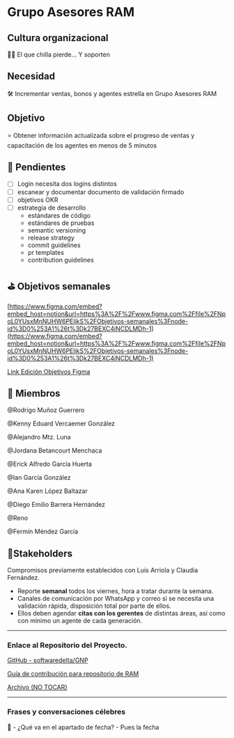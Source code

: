 # Grupo Asesores RAM

## Cultura organizacional

<aside>
💅🏼 El que chilla pierde…
Y soporten

</aside>

## Necesidad

<aside>
🛠 Incrementar ventas, bonos y agentes estrella en Grupo Asesores RAM

</aside>

## Objetivo

<aside>
⭐ Obtener información actualizada sobre el progreso de ventas y capacitación de los agentes en menos de 5 minutos

</aside>

## 📖 Pendientes

- [ ]  Login necesita dos logins distintos
- [ ]  escanear y documentar documento de validación firmado
- [ ]  objetivos OKR
- [ ]  estrategia de desarrollo
    - estándares de código
    - estándares de pruebas
    - semantic versioning
    - release strategy
    - commit guidelines
    - pr templates
    - contribution guidelines

## ⛳ Objetivos semanales

[https://www.figma.com/embed?embed_host=notion&url=https%3A%2F%2Fwww.figma.com%2Ffile%2FNpoL0YUsxMnNUHW6PElikS%2FObjetivos-semanales%3Fnode-id%3D0%253A1%26t%3Dk27BEXC4iNCDLMDh-1](https://www.figma.com/embed?embed_host=notion&url=https%3A%2F%2Fwww.figma.com%2Ffile%2FNpoL0YUsxMnNUHW6PElikS%2FObjetivos-semanales%3Fnode-id%3D0%253A1%26t%3Dk27BEXC4iNCDLMDh-1)

[Link Edición Objetivos Figma](https://www.figma.com/file/NpoL0YUsxMnNUHW6PElikS/Objetivos-semanales?node-id=0%3A1&t=xPtoBviW8FUp8o0r-1)

## 👥 Miembros

@Rodrigo Muñoz Guerrero 

@Kenny Eduard Vercaemer González 

@Alejandro Mtz. Luna 

@Jordana Betancourt Menchaca 

@Erick Alfredo García Huerta 

@Ian García González 

@Ana Karen López Baltazar 

@Diego Emilio Barrera Hernández 

@Reno 

@Fermín Méndez García 

## 🤑Stakeholders

Compromisos previamente establecidos con Luis Arriola y Claudia Fernández.

- Reporte **semanal** todos los viernes, hora a tratar durante la semana.
- Canales de comunicación por WhatsApp y correo si se necesita una validación rápida, disposición total por parte de ellos.
- Ellos deben agendar **citas con los gerentes** de distintas áreas, así como con mínimo un agente de cada generación.

---

### Enlace al Repositorio del Proyecto.

[GitHub - softwaredelta/GNP](https://github.com/softwaredelta/GNP)

[Guía de contribución para repositorio de RAM](Recomendaciones%20a900b74d3f9d4cdeac9ccb4a88e55597/Gui%CC%81a%20de%20contribucio%CC%81n%20para%20repositorio%20de%20RAM%20b122aa23941a423092ca30a8c76efab8.md)

[Archivo (NO TOCAR)](Grupo%20Asesores%20RAM%20729240af164e4710bc5f6a8afdf84776/Archivo%20(NO%20TOCAR)%2016e82f7953444ecf804227aea4d5face.md)

---

### Frases y conversaciones célebres

<aside>
📆 - ¿Qué va en el apartado de fecha?
- Pues la fecha

</aside>